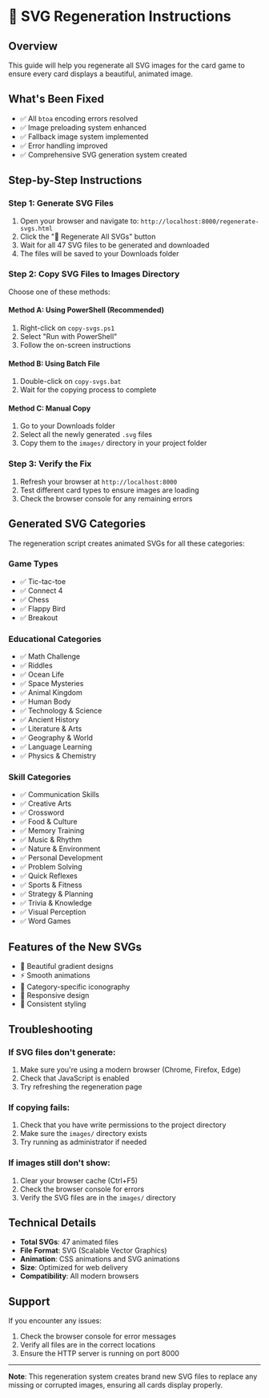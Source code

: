 # 🎨 SVG Regeneration Instructions

## Overview
This guide will help you regenerate all SVG images for the card game to ensure every card displays a beautiful, animated image.

## What's Been Fixed
- ✅ All `btoa` encoding errors resolved
- ✅ Image preloading system enhanced
- ✅ Fallback image system implemented
- ✅ Error handling improved
- ✅ Comprehensive SVG generation system created

## Step-by-Step Instructions

### Step 1: Generate SVG Files
1. Open your browser and navigate to: `http://localhost:8000/regenerate-svgs.html`
2. Click the "🚀 Regenerate All SVGs" button
3. Wait for all 47 SVG files to be generated and downloaded
4. The files will be saved to your Downloads folder

### Step 2: Copy SVG Files to Images Directory
Choose one of these methods:

#### Method A: Using PowerShell (Recommended)
1. Right-click on `copy-svgs.ps1`
2. Select "Run with PowerShell"
3. Follow the on-screen instructions

#### Method B: Using Batch File
1. Double-click on `copy-svgs.bat`
2. Wait for the copying process to complete

#### Method C: Manual Copy
1. Go to your Downloads folder
2. Select all the newly generated `.svg` files
3. Copy them to the `images/` directory in your project folder

### Step 3: Verify the Fix
1. Refresh your browser at `http://localhost:8000`
2. Test different card types to ensure images are loading
3. Check the browser console for any remaining errors

## Generated SVG Categories
The regeneration script creates animated SVGs for all these categories:

### Game Types
- ✅ Tic-tac-toe
- ✅ Connect 4
- ✅ Chess
- ✅ Flappy Bird
- ✅ Breakout

### Educational Categories
- ✅ Math Challenge
- ✅ Riddles
- ✅ Ocean Life
- ✅ Space Mysteries
- ✅ Animal Kingdom
- ✅ Human Body
- ✅ Technology & Science
- ✅ Ancient History
- ✅ Literature & Arts
- ✅ Geography & World
- ✅ Language Learning
- ✅ Physics & Chemistry

### Skill Categories
- ✅ Communication Skills
- ✅ Creative Arts
- ✅ Crossword
- ✅ Food & Culture
- ✅ Memory Training
- ✅ Music & Rhythm
- ✅ Nature & Environment
- ✅ Personal Development
- ✅ Problem Solving
- ✅ Quick Reflexes
- ✅ Sports & Fitness
- ✅ Strategy & Planning
- ✅ Trivia & Knowledge
- ✅ Visual Perception
- ✅ Word Games

## Features of the New SVGs
- 🎨 Beautiful gradient designs
- ⚡ Smooth animations
- 🎯 Category-specific iconography
- 📱 Responsive design
- 🔄 Consistent styling

## Troubleshooting

### If SVG files don't generate:
1. Make sure you're using a modern browser (Chrome, Firefox, Edge)
2. Check that JavaScript is enabled
3. Try refreshing the regeneration page

### If copying fails:
1. Check that you have write permissions to the project directory
2. Make sure the `images/` directory exists
3. Try running as administrator if needed

### If images still don't show:
1. Clear your browser cache (Ctrl+F5)
2. Check the browser console for errors
3. Verify the SVG files are in the `images/` directory

## Technical Details
- **Total SVGs**: 47 animated files
- **File Format**: SVG (Scalable Vector Graphics)
- **Animation**: CSS animations and SVG animations
- **Size**: Optimized for web delivery
- **Compatibility**: All modern browsers

## Support
If you encounter any issues:
1. Check the browser console for error messages
2. Verify all files are in the correct locations
3. Ensure the HTTP server is running on port 8000

---
**Note**: This regeneration system creates brand new SVG files to replace any missing or corrupted images, ensuring all cards display properly.